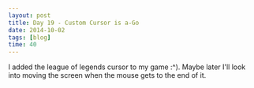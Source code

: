 ```yaml
---
layout: post
title: Day 19 - Custom Cursor is a-Go
date: 2014-10-02
tags: [blog]
time: 40
---
```


I added the league of legends cursor to my game :^). Maybe later I'll look into moving the screen when the mouse gets to the end of it.